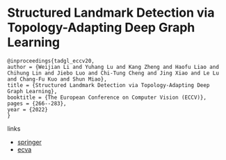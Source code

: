 # Structured Landmark Detection via Topology-Adapting Deep Graph Learning

```
@inproceedings{tadgl_eccv20,
author = {Weijian Li and Yuhang Lu and Kang Zheng and Haofu Liao and Chihung Lin and Jiebo Luo and Chi-Tung Cheng and Jing Xiao and Le Lu and Chang-Fu Kuo and Shun Miao},
title = {Structured Landmark Detection via Topology-Adapting Deep Graph Learning},
booktitle = {The European Conference on Computer Vision (ECCV)},
pages = {266--283},
year = {2022}
}
```

links
- [springer](https://link.springer.com/chapter/10.1007/978-3-030-58545-7_16)
- [ecva](https://www.ecva.net/papers/eccv_2020/papers_ECCV/html/781_ECCV_2020_paper.php)
